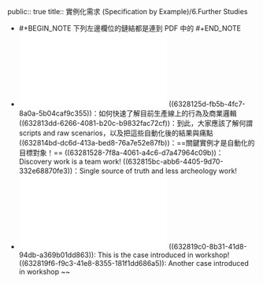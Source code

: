 public:: true
title:: 實例化需求 (Specification by Example)/6.Further Studies

- #+BEGIN_NOTE
  下列左邊欄位的鏈結都是連到 PDF 中的
  #+END_NOTE
- ![A-lovestory-of-SbE.pdf](../assets/specificationbyexamplealovestory_1663570326938_0.pdf)
  ((6328125d-fb5b-4fc7-8a0a-5b04caf9c355))：如何快速了解目前生產線上的行為及商業邏輯
  ((632813dd-6266-4081-b20c-b9832fac72cf))：到此，大家應該了解何謂 scripts and raw scenarios，以及把這些自動化後的結果與痛點
  ((632814bd-dc6d-413a-bed8-76a7e52e87fb))：==關鍵實例才是自動化的目標對象！==
  ((63281528-7f8a-4061-a4c6-d7a47964c09b))：Discovery work is a team work!
  ((632815bc-abb6-4405-9d70-332e68870fe3))：Single source of truth and less archeology work!
- ![SbE-sample-cases.pdf](../assets/SbE-samples_1663572330429_0.pdf)
  ((632819c0-8b31-41d8-94db-a369b01dd863)): This is the case introduced in workshop!
  ((632819f6-f9c3-41e8-8355-181f1dd686a5)): Another case introduced in workshop ~~